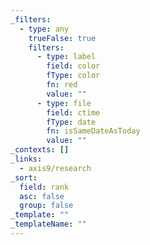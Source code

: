 ```yaml
---
_filters:
  - type: any
    trueFalse: true
    filters:
      - type: label
        field: color
        fType: color
        fn: red
        value: ""
      - type: file
        field: ctime
        fType: date
        fn: isSameDateAsToday
        value: ""
_contexts: []
_links:
  - axis9/research
_sort:
  field: rank
  asc: false
  group: false
_template: ""
_templateName: ""
---
```

